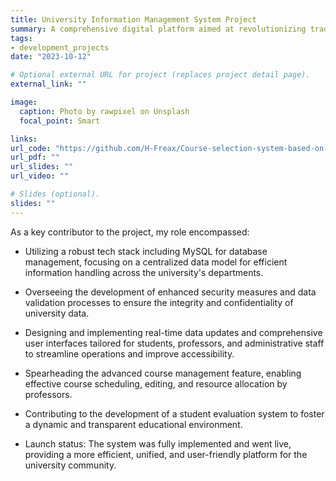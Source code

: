 ```yaml
---
title: University Information Management System Project
summary: A comprehensive digital platform aimed at revolutionizing traditional university information systems by centralizing data management and enhancing user experience for students, professors, and administrative staff.
tags:
- development_projects
date: "2023-10-12"

# Optional external URL for project (replaces project detail page).
external_link: ""

image:
  caption: Photo by rawpixel on Unsplash
  focal_point: Smart

links:
url_code: "https://github.com/H-Freax/Course-selection-system-based-on-Swing"
url_pdf: ""
url_slides: ""
url_video: ""

# Slides (optional).
slides: ""
---
```

As a key contributor to the project, my role encompassed:

- Utilizing a robust tech stack including MySQL for database management, focusing on a centralized data model for efficient information handling across the university's departments.

- Overseeing the development of enhanced security measures and data validation processes to ensure the integrity and confidentiality of university data.

- Designing and implementing real-time data updates and comprehensive user interfaces tailored for students, professors, and administrative staff to streamline operations and improve accessibility.

- Spearheading the advanced course management feature, enabling effective course scheduling, editing, and resource allocation by professors.

- Contributing to the development of a student evaluation system to foster a dynamic and transparent educational environment.

- Launch status: The system was fully implemented and went live, providing a more efficient, unified, and user-friendly platform for the university community.
